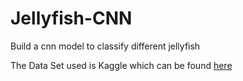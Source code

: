 # Jellyfish-CNN
Build a cnn model to classify different jellyfish

The Data Set used is Kaggle which can be found 
[here](https://www.kaggle.com/datasets/anshtanwar/jellyfish-types?select=Moon_jellyfish)
